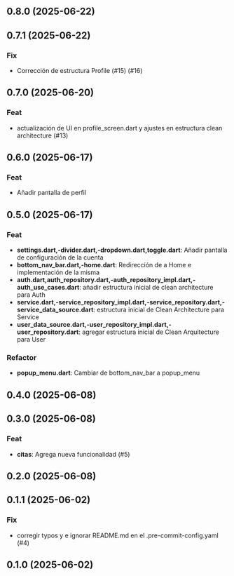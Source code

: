 ## 0.8.0 (2025-06-22)

## 0.7.1 (2025-06-22)

### Fix

- Corrección de estructura Profile (#15) (#16)

## 0.7.0 (2025-06-20)

### Feat

- actualización de UI en profile_screen.dart y ajustes en estructura clean architecture (#13)

## 0.6.0 (2025-06-17)

### Feat

- Añadir pantalla de perfil

## 0.5.0 (2025-06-17)

### Feat

- **settings.dart,-divider.dart,-dropdown.dart,toggle.dart**: Añadir pantalla de configuración de la cuenta
- **bottom_nav_bar.dart,-home.dart**: Redirección de a Home e implementación de la misma
- **auth.dart,auth_repository.dart,-auth_repository_impl.dart,-auth_use_cases.dart**: añadir estructura inicial de clean architecture para Auth
- **service.dart,-service_repository_impl.dart,-service_repository.dart,-service_data_source.dart**: estructura inicial de Clean Architecture para Service
- **user_data_source.dart,-user_repository_impl.dart,-user_repository.dart**: agregar estructura inicial de Clean Arquitecture para User

### Refactor

- **popup_menu.dart**: Cambiar de bottom_nav_bar a popup_menu

## 0.4.0 (2025-06-08)

## 0.3.0 (2025-06-08)

### Feat

- **citas**: Agrega nueva funcionalidad (#5)

## 0.2.0 (2025-06-08)

## 0.1.1 (2025-06-02)

### Fix

- corregir typos y e ignorar README.md en el .pre-commit-config.yaml (#4)

## 0.1.0 (2025-06-02)
